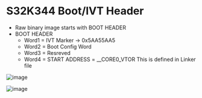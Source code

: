S32K344 Boot/IVT Header
====
* Raw binary image starts with BOOT HEADER 
* BOOT HEADER
  * Word1 = IVT Marker  -> 0x5AA55AA5
  * Word2 = Boot Config Word
  * Word3 = Resreved
  * Word4 = START ADDRESS = __CORE0_VTOR
  This is defined in Linker file 



![image](https://github.com/user-attachments/assets/bd2fcffa-837e-4d35-8b2e-8d121ca5d8f1)

![image](https://github.com/user-attachments/assets/1906796c-d2d6-4698-9539-9f91bdea48be)

